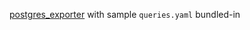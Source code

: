 [postgres_exporter](https://github.com/wrouesnel/postgres_exporter) with sample `queries.yaml` bundled-in
